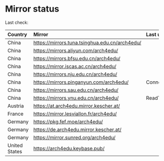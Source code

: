 <script src="./time.js"></script>
# Mirror status
Last check: <script type="text/javascript">localize(1674512308.5371807);</script>

|Country|Mirror|Last update|
|:------|:-----|:----------|
|China|https://mirrors.tuna.tsinghua.edu.cn/arch4edu/|<script type="text/javascript">localize(1674498693);</script>|
|China|https://mirrors.aliyun.com/arch4edu/|<script type="text/javascript">localize(1674457253);</script>|
|China|https://mirrors.bfsu.edu.cn/arch4edu/|<script type="text/javascript">localize(1674457253);</script>|
|China|https://mirror.iscas.ac.cn/arch4edu/|<script type="text/javascript">localize(1674498693);</script>|
|China|https://mirrors.nju.edu.cn/arch4edu/|<script type="text/javascript">localize(1674457253);</script>|
|China|https://mirrors.pinganyun.com/arch4edu/|ConnectionError|
|China|https://mirrors.sau.edu.cn/arch4edu/|<script type="text/javascript">localize(1673850842);</script>|
|China|https://mirrors.ynu.edu.cn/arch4edu/|ReadTimeout|
|Austria|https://at.arch4edu.mirror.kescher.at/|<script type="text/javascript">localize(1674498693);</script>|
|France|https://mirror.lesviallon.fr/arch4edu/|<script type="text/javascript">localize(1674153500);</script>|
|Germany|https://pkg.fef.moe/arch4edu/|<script type="text/javascript">localize(1674457253);</script>|
|Germany|https://de.arch4edu.mirror.kescher.at/|<script type="text/javascript">localize(1674498693);</script>|
|Germany|https://mirror.sunred.org/arch4edu/|<script type="text/javascript">localize(1674498693);</script>|
|United States|https://arch4edu.keybase.pub/|<script type="text/javascript">localize(1674457253);</script>|

<script src="./tablefilter/tablefilter.js"></script>
<script src="./table.js"></script>